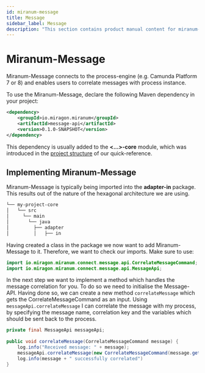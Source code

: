 ```yaml
---
id: miranum-message
title: Message
sidebar_label: Message
description: "This section contains product manual content for miranum-message."
---
```


# Miranum-Message
Miranum-Message connects to the process-engine (e.g. Camunda Platform 7 or 8) and enables users to correlate messages with 
process instance.

To use the Miranum-Message, declare the following Maven dependency in your project:
```xml
<dependency>
    <groupId>io.miragon.miranum</groupId>
    <artifactId>message-api</artifactId>
    <version>0.1.0-SNAPSHOT</version>
</dependency>
```

This dependency is usually added to the **<...>-core** module, which was introduced in the
[project structure](./quick-reference.md#project-structure) of our quick-reference. 

## Implementing Miranum-Message
Miranum-Message is typically being imported into the **adapter-in** package. This results out of the nature of the hexagonal
architecture we are using. 
```bash
└── my-project-core
│   └── src
│     └── main
│       └── java
│         ├── adapter
│         │   ├── in
```

Having created a class in the package we now want to add Miranum-Message to it. Therefore, we want to check our imports.
Make sure to use:
```java
import io.miragon.miranum.connect.message.api.CorrelateMessageCommand;
import io.miragon.miranum.connect.message.api.MessageApi;
```

In the next step we want to implement a method which handles the message correlation for you. To do so we need to initialise
the Message-API. Having done so, we can create a new method `correlateMessage` which gets the CorrelateMessageCommand as an input. 
Using `messageApi.correlateMessage` I can correlate the message with my process, by specifying the message name, correlation key
and the variables which should be sent back to the process.

```java
private final MessageApi messageApi;
    
public void correlateMessage(CorrelateMessageCommand message) {
    log.info("Received message: " + message);
    messageApi.correlateMessage(new CorrelateMessageCommand(message.getName(), message.getKey(), Map.of(message.getVariables())));
    log.info(message + " successfully correlated")
}
```
